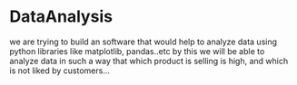 # DataAnalysis
 we are trying to build an software that would help to analyze data using python libraries like matplotlib, pandas..etc
 by this we will be able to analyze data in such a way that which product is selling is high, and which is not liked by customers...
